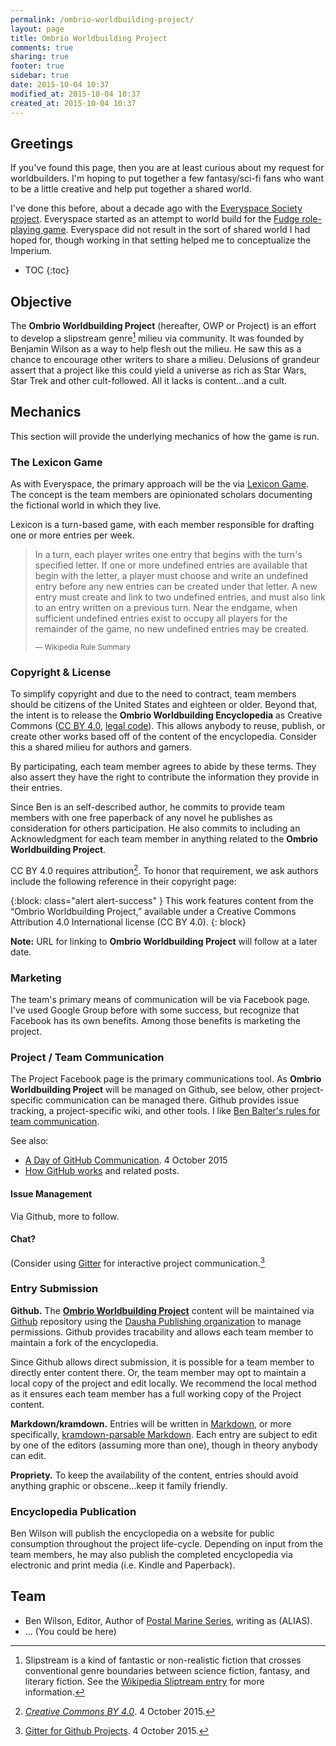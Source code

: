 ```yaml
---
permalink: /ombrio-worldbuilding-project/
layout: page
title: Ombrio Worldbuilding Project
comments: true
sharing: true
footer: true
sidebar: true
date: 2015-10-04 10:37
modified_at: 2015-10-04 10:37
created_at: 2015-10-04 10:37
---
```


## Greetings

If you've found this page, then you are at least curious about my request for worldbuilders. I'm hoping to put together a few fantasy/sci-fi fans who want to be a little creative and help put together a shared world.

I've done this before, about a decade ago with the [Everyspace Society project](http://www.espacesociety.org/macropedia/imperium-edition). Everyspace started as an attempt to world build for the [Fudge role-playing game](http://www.fudgerpg.com/). Everyspace did not result in the sort of shared world I had hoped for, though working in that setting helped me to conceptualize the Imperium.

* TOC
{:toc}

## Objective

The **Ombrio Worldbuilding Project** (hereafter, OWP or Project) is an effort to develop a slipstream genre[^slipstream] milieu via community. It was founded by Benjamin Wilson as a way to help flesh out the milieu. He saw this as a chance to encourage other writers to share a milieu. Delusions of grandeur assert that a project like this could yield a universe as rich as Star Wars, Star Trek and other cult-followed. All it lacks is content...and a cult.

## Mechanics

This section will provide the underlying mechanics of how the game is run.

### The Lexicon Game

As with Everyspace, the primary approach will be the via [Lexicon Game](https://en.wikipedia.org/wiki/Lexicon_%28game%29). The concept is the team members are opinionated scholars documenting the fictional world in which they live.

Lexicon is a turn-based game, with each member responsible for drafting one or more entries per week.

<blockquote><p>In a turn, each player writes one entry that begins with the turn's specified letter. If one or more undefined entries are available that begin with the letter, a player must choose and write an undefined entry before any new entries can be created under that letter. A new entry must create and link to two undefined entries, and must also link to an entry written on a previous turn. Near the endgame, when sufficient undefined entries exist to occupy all players for the remainder of the game, no new undefined entries may be created.</p>
<p><small class='text-right'>&mdash; Wikipedia Rule Summary</small></p></blockquote>

### Copyright & License

To simplify copyright and due to the need to contract, team members should be citizens of the United States and eighteen or older. Beyond that, the intent is to release the **Ombrio Worldbuilding Encyclopedia** as Creative Commons ([CC BY 4.0](http://creativecommons.org/licenses/by/4.0/), [legal code](https://creativecommons.org/licenses/by/4.0/legalcode)). This allows anybody to reuse, publish, or create other works based off of the content of the encyclopedia. Consider this a shared milieu for authors and gamers.

By participating, each team member agrees to abide by these terms. They also assert they have the right to contribute the information they provide in their entries.

Since Ben is an self-described author, he commits to provide team members with one free paperback of any novel he publishes as consideration for others participation. He also commits to including an Acknowledgment for each team member in anything related to the **Ombrio Worldbuilding Project**.

CC BY 4.0 requires attribution[^cc-attribution]. To honor that requirement, we ask authors include the following reference in their copyright page:

{:block: class="alert alert-success" }
This work features content from the &ldquo;Ombrio Worldbuilding Project,&rdquo; available under a Creative Commons Attribution 4.0 International license (CC BY 4.0).
{: block}

**Note:** URL for linking to **Ombrio Worldbuilding Project** will follow at a later date.

### Marketing

The team's primary means of communication will be via Facebook page. I've used Google Group before with some success, but recognize that Facebook has its own benefits. Among those benefits is marketing the project.

### Project / Team Communication

The Project Facebook page is the primary communications tool. As **Ombrio Worldbuilding Project** will be managed on Github, see below, other project-specific communication can be managed there. Github provides issue tracking, a project-specific wiki, and other tools. I like [Ben Balter's rules for team communication](http://ben.balter.com/2014/11/06/rules-of-communicating-at-github/).

See also:

* [A Day of GitHub Communication](http://zachholman.com/posts/github-communication/). 4 October 2015
* [How GitHub works](http://zachholman.com/posts/how-github-works/) and related posts.

#### Issue Management

Via Github, more to follow.

#### Chat?

(Consider using [Gitter](https://gitter.im/) for interactive project communication.[^gitter]

### Entry Submission

**Github.** The **[Ombrio Worldbuilding Project](https://github.com/dausha-publishing/Ombrio-Worldbuilding-Project)** content will be maintained via [Github](http://github.com) repository using the [Dausha Publishing organization](https://github.com/dausha-publishing) to manage permissions. Github provides tracability and allows each team member to maintain a fork of the encyclopedia.

Since Github allows direct submission, it is possible for a team member to directly enter content there. Or, the team member may opt to maintain a local copy of the project and edit locally. We recommend the local method as it ensures each team member has a full working copy of the Project content.

**Markdown/kramdown.** Entries will be written in [Markdown](https://daringfireball.net/projects/markdown/), or more specifically, [kramdown-parsable Markdown](http://kramdown.gettalong.org/). Each entry are subject to edit by one of the editors (assuming more than one), though in theory anybody can edit.

**Propriety.** To keep the availability of the content, entries should avoid anything graphic or obscene...keep it family friendly.

### Encyclopedia Publication

Ben Wilson will publish the encyclopedia on a website for public consumption throughout the project life-cycle. Depending on input from the team members, he may also publish the completed encyclopedia via electronic and print media (i.e. Kindle and Paperback).

## Team

* Ben Wilson, Editor, Author of [Postal Marine Series](/postal-marine-series), writing as (ALIAS).
* ... (You could be here)


[^slipstream]: Slipstream is a kind of fantastic or non-realistic fiction that crosses conventional genre boundaries between science fiction, fantasy, and literary fiction. See the [Wikipedia Sliptream entry](https://en.wikipedia.org/wiki/Slipstream_%28genre%29) for more information.
[^cc-attribution]: *[Creative Commons BY 4.0](https://creativecommons.org/licenses/by/4.0/legalcode)*. 4 October 2015.
[^gitter]: [Gitter for Github Projects](http://wptavern.com/gitter-a-new-communication-service-for-github-projects). 4 October 2015.
